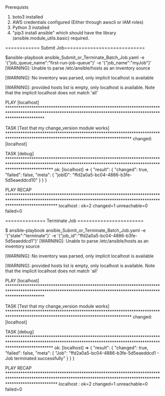  Prerequists
 1) boto3 installed
 2) AWS credentials configured (Either through awscli or IAM roles)
 3) Python 3 installed
 4) "pip3 install ansible" which should have the library (ansible.module_utils.basic) required.
 
 ============ Submit Job============================
 
 $ansible-playbook ansible_Submit_or_Terminate_Batch_Job.yaml -e '{"job_queue_name":"first-run-job-queue"}' -e '{"job_name":"myJob"}'
 [WARNING]: Unable to parse /etc/ansible/hosts as an inventory source

 [WARNING]: No inventory was parsed, only implicit localhost is available

 [WARNING]: provided hosts list is empty, only localhost is available. Note that the implicit localhost does not match 'all'


PLAY [localhost] ****************************************************************************************************************************************************************

TASK [Test that my change_version module works] *********************************************************************************************************************************
changed: [localhost]

TASK [debug] ********************************************************************************************************************************************************************
ok: [localhost] => {
    "result": {
        "changed": true,
        "failed": false,
        "meta": {
            "jobID": "ffd2a0a5-bc04-4886-b3fe-5d5eaeddcd10"
        }
    }
}

PLAY RECAP **********************************************************************************************************************************************************************
localhost                  : ok=2    changed=1    unreachable=0    failed=0   







============== Terminate Job =======================


$ ansible-playbook ansible_Submit_or_Terminate_Batch_Job.yaml -e '{"state":"terminate"}' -e '{"job_id":"ffd2a0a5-bc04-4886-b3fe-5d5eaeddcd1"}'
 [WARNING]: Unable to parse /etc/ansible/hosts as an inventory source

 [WARNING]: No inventory was parsed, only implicit localhost is available

 [WARNING]: provided hosts list is empty, only localhost is available. Note that the implicit localhost does not match 'all'


PLAY [localhost] ****************************************************************************************************************************************************************

TASK [Test that my change_version module works] *********************************************************************************************************************************
changed: [localhost]

TASK [debug] ********************************************************************************************************************************************************************
ok: [localhost] => {
    "result": {
        "changed": true,
        "failed": false,
        "meta": {
            "Job": "ffd2a0a5-bc04-4886-b3fe-5d5eaeddcd1 - Job terminated successfully"
        }
    }
}

PLAY RECAP **********************************************************************************************************************************************************************
localhost                  : ok=2    changed=1    unreachable=0    failed=0   
